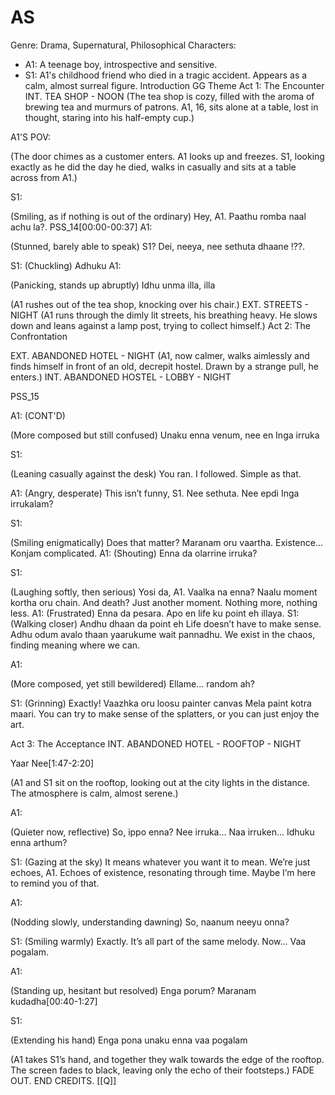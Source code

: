 # AS

Genre: Drama, Supernatural, Philosophical
Characters:
- A1: A teenage boy, introspective and sensitive.
- S1: A1's childhood friend who died in a tragic accident.
Appears as a calm, almost surreal figure.
Introduction
GG Theme
Act 1: The Encounter
INT. TEA SHOP - NOON
(The tea shop is cozy, filled with the aroma of brewing tea
and murmurs of patrons. A1, 16, sits alone at a table, lost
in thought, staring into his half-empty cup.)

A1'S POV:

(The door chimes as a customer
enters. A1 looks up and freezes. S1,
looking exactly as he did the day he
died, walks in casually and sits at a
table across from A1.)

S1:

(Smiling, as if nothing is out of the
ordinary)
Hey, A1. Paathu romba naal achu la?.
PSS_14[00:00-00:37]
A1:

(Stunned, barely able to speak)
S1? Dei, neeya, nee sethuta dhaane
!??.

S1:
(Chuckling)
Adhuku
A1:

(Panicking, stands up abruptly)
Idhu unma illa, illa

(A1 rushes out of the tea shop, knocking over his chair.)
EXT. STREETS - NIGHT
(A1 runs through the dimly lit streets, his breathing heavy.
He slows down and leans against a lamp post, trying to
collect himself.)
Act 2: The Confrontation

EXT. ABANDONED HOTEL - NIGHT
(A1, now calmer, walks aimlessly and finds himself in front
of an old, decrepit hostel. Drawn by a strange pull, he
enters.)
INT. ABANDONED HOSTEL - LOBBY - NIGHT

PSS_15

A1: (CONT'D)

(More composed but still confused)
Unaku enna venum, nee en Inga irruka

S1:

(Leaning casually against the desk)
You ran. I followed. Simple as that.

A1:
(Angry, desperate)
This isn’t funny, S1. Nee sethuta.
Nee epdi Inga irrukalam?

S1:

(Smiling enigmatically)
Does that matter? Maranam oru
vaartha. Existence... Konjam
complicated.
A1:
(Shouting)
Enna da olarrine irruka?

S1:

(Laughing softly, then serious)
Yosi da, A1. Vaalka na enna? Naalu
moment kortha oru chain. And death?
Just another moment. Nothing more,
nothing less.
A1:
(Frustrated)
Enna da pesara. Apo en life ku point
eh illaya.
S1:
(Walking closer)
Andhu dhaan da point eh Life doesn’t
have to make sense. Adhu odum avalo
thaan yaarukume wait pannadhu. We
exist in the chaos, finding meaning
where we can.

A1:

(More composed, yet still bewildered)
Ellame... random ah?

S1:
(Grinning)
Exactly! Vaazhka oru loosu painter
canvas Mela paint kotra maari. You
can try to make sense of the
splatters, or you can just enjoy the
art.

Act 3: The Acceptance
INT. ABANDONED HOTEL - ROOFTOP - NIGHT

Yaar Nee[1:47-2:20]

(A1 and S1 sit on the rooftop, looking out at the city
lights in the distance. The atmosphere is calm, almost
serene.)

A1:

(Quieter now, reflective)
So, ippo enna? Nee irruka... Naa
irruken... Idhuku enna arthum?

S1:
(Gazing at the sky)
It means whatever you want it to
mean. We’re just echoes, A1. Echoes
of existence, resonating through
time. Maybe I’m here to remind you of
that.

A1:

(Nodding slowly, understanding
dawning)
So, naanum neeyu onna?

S1:
(Smiling warmly)
Exactly. It’s all part of the same
melody. Now... Vaa pogalam.

A1:

(Standing up, hesitant but resolved)
Enga porum?
Maranam kudadha[00:40-1:27]

S1:

(Extending his hand)
Enga pona unaku enna vaa pogalam


(A1 takes S1’s hand, and together they walk towards the edge
of the rooftop. The screen fades to black, leaving only the
echo of their footsteps.)
FADE OUT.
END CREDITS.
[[Q]]
